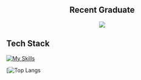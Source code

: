 <h2 align="center">Recent Graduate</h2>

<p align="center">
  <a href="https://skillicons.dev">
    <img src="https://skillicons.dev/icons?i=vscode,git" />
  </a>
</p>

<h2>Tech Stack</h2>




[![My Skills](https://skillicons.dev/icons?i=ts,js,py,bash,lua,java,c,cpp,php,nodejs,vue,flask,tailwind,html,css,mysql,mongodb)](https://skillicons.dev)
<br>



[![Top Langs](https://github-readme-stats.vercel.app/api/top-langs/?username=kaysium&layout=compact)
